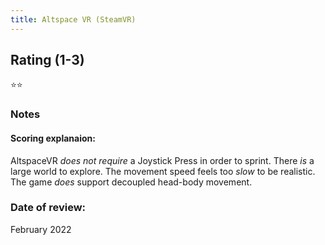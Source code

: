 ```yaml
---
title: Altspace VR (SteamVR)
---
```


## Rating (1-3)
⭐⭐

### Notes


#### Scoring explanaion:
AltspaceVR *does not require* a Joystick Press in order to sprint.
There *is* a large world to explore.
The movement speed feels too *slow* to be realistic.
The game *does* support decoupled head-body movement.

### Date of review:
February 2022
